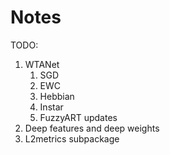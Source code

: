 # Notes

TODO:

1. WTANet
   1. SGD
   2. EWC
   3. Hebbian
   4. Instar
   5. FuzzyART updates
2. Deep features and deep weights
3. L2metrics subpackage
